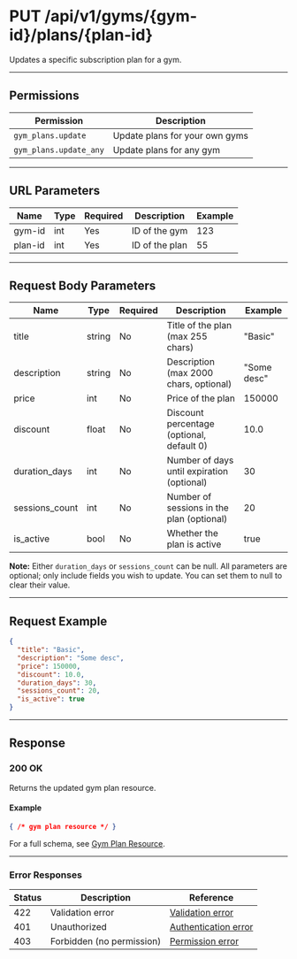 # PUT /api/v1/gyms/{gym-id}/plans/{plan-id}

Updates a specific subscription plan for a gym.


---

## Permissions
| Permission                | Description                                 |
|---------------------------|---------------------------------------------|
| `gym_plans.update`        | Update plans for your own gyms              |
| `gym_plans.update_any`    | Update plans for any gym                    |

---

## URL Parameters
| Name     | Type | Required | Description                | Example |
|----------|------|----------|----------------------------|---------|
| gym-id   | int  | Yes      | ID of the gym              | 123     |
| plan-id  | int  | Yes      | ID of the plan             | 55      |

---

## Request Body Parameters
| Name           | Type    | Required | Description                                 | Example         |
|----------------|---------|----------|---------------------------------------------|-----------------|
| title          | string  | No       | Title of the plan (max 255 chars)           | "Basic"        |
| description    | string  | No       | Description (max 2000 chars, optional)      | "Some desc"    |
| price          | int     | No       | Price of the plan                           | 150000          |
| discount       | float   | No       | Discount percentage (optional, default 0)   | 10.0            |
| duration_days  | int     | No       | Number of days until expiration (optional)  | 30              |
| sessions_count | int     | No       | Number of sessions in the plan (optional)   | 20              |
| is_active      | bool    | No       | Whether the plan is active                  | true            |

**Note:** Either `duration_days` or `sessions_count` can be null. All parameters are optional; only include fields you wish to update. You can set them to null to clear their value.

---

## Request Example
```json
{
  "title": "Basic",
  "description": "Some desc",
  "price": 150000,
  "discount": 10.0,
  "duration_days": 30,
  "sessions_count": 20,
  "is_active": true
}
```

---

## Response

### 200 OK
Returns the updated gym plan resource.

#### Example
```json
{ /* gym plan resource */ }
```

For a full schema, see [Gym Plan Resource](gym_plan_resource.md).

---

### Error Responses
| Status | Description                | Reference                                      |
|--------|----------------------------|------------------------------------------------|
| 422    | Validation error           | [Validation error](../../_globals/validation-errors.md) |
| 401    | Unauthorized               | [Authentication error](../../_globals/authentication-errors.md) |
| 403    | Forbidden (no permission)  | [Permission error](../../_globals/permission-errors.md) |
